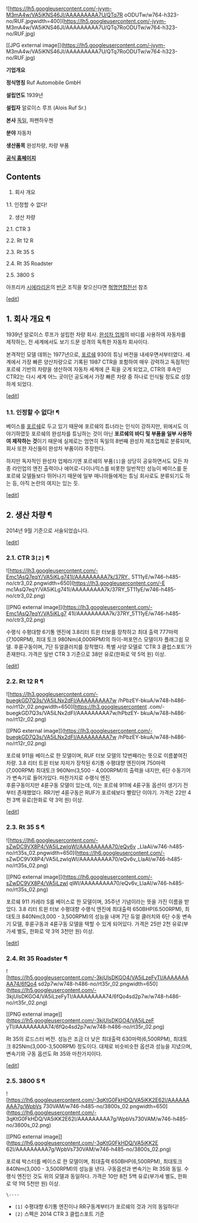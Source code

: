 ![https://lh5.googleusercontent.com/-jyym-M3mA4w/VA5iKNS46JI/AAAAAAAAA7U/QTq7R
oODUTw/w764-h323-no/RUF.jpgwidth=400](https://lh5.googleusercontent.com/-jyym-
M3mA4w/VA5iKNS46JI/AAAAAAAAA7U/QTq7RoODUTw/w764-h323-no/RUF.jpg)

[[JPG external image]](https://lh5.googleusercontent.com/-jyym-
M3mA4w/VA5iKNS46JI/AAAAAAAAA7U/QTq7RoODUTw/w764-h323-no/RUF.jpg)

**기업개요**

**정식명칭**
Ruf Automobile GmbH

**설립연도**
1939년

**설립자**
알로이스 루프 (Alois Ruf Sr.)

**본사**
[독일](%EB%8F%85%EC%9D%BC.md), 파펜하우젠

**분야**
자동차

**생산품목**
완성차량, 차량 부품

**[공식 홈페이지](http://www.ruf-automobile.de/temp_en.html)**

## Contents

    

1. 회사 개요 
    

1.1. 인정할 수 없다!

2. 생산 차량 
    

2.1. CTR 3

2.2. Rt 12 R

2.3. Rt 35 S

2.4. Rt 35 Roadster

2.5. 3800 S

아프리카 [시에라리온](%EC%8B%9C%EC%97%90%EB%9D%BC%EB%A6%AC%EC%98%A8.md)의
[반군](%EB%B0%98%EA%B5%B0.md) 조직을 찾으신다면
[혁명연합전선](%ED%98%81%EB%AA%85%EC%97%B0%ED%95%A9%EC%A0%84%EC%84%A0.md) 참조

[[edit](http://rigvedawiki.net/r1/wiki.php/RUF?action=edit&section=1)]

## 1. 회사 개요 ¶

1939년 알로이스 루프가 설립한 차량 회사. [완성차 업체](%ED%8F%AC%EB%A5%B4%EC%89%90.md)의 바디를
사용하여 자동차를 제작하는, 전 세계에서도 보기 드문 성격의 독특한 자동차 회사이다.

  

본격적인 모델 데뷔는 1977년으로, [포르쉐](%ED%8F%AC%EB%A5%B4%EC%89%90.md) 930의 튜닝 버전을
내세우면서부터였다. 세계에서 가장 빠른 양산차량으로 기록된 1987 CTR을 포함하여 매우 강력하고 독점적인 포르쉐 기반의 차량을 생산하여
자동차 세계에 큰 획을 긋게 되었고, CTR의 후속인 CTR2는 다시 세계 어느 곳이던 공도에서 가장 빠른 차량 중 하나로 인식될 정도로
성장하게 되었다.

  
  

[[edit](http://rigvedawiki.net/r1/wiki.php/RUF?action=edit&section=2)]

### 1.1. 인정할 수 없다! ¶

베이스를 [포르쉐](%ED%8F%AC%EB%A5%B4%EC%89%90.md)로 두고 있기 때문에 포르쉐의 튜너라는 인식이 강하지만,
위에서도 이야기하였듯 포르쉐의 완성차를 튜닝하는 것이 아닌 **포르쉐의 바디 및 부품을 일부 사용하여 제작하는 것**이기 때문에 실제로는
엄연히 독일의 8번째 완성차 제조업체로 분류되며, 회사 또한 자신들이 완성차 부품이라 주장한다.

  

하지만 독자적인 완성차 업체라기엔 포르쉐의 부품`[1]`을 상당히 공유하면서도 모든 차종 라인업의 엔진 출력이나 에어로-다이나믹스를 비롯한
일반적인 성능이 베이스를 둔 포르쉐 모델들보다 뛰어나기 때문에 일부 매니아들에게는 튜닝 회사로도 분류되기도 하는 등, 아직 논란의 여지는
있는 듯.

  
  

[[edit](http://rigvedawiki.net/r1/wiki.php/RUF?action=edit&section=3)]

## 2. 생산 차량 ¶

2014년 9월 기준으로 서술되었습니다.

  

[[edit](http://rigvedawiki.net/r1/wiki.php/RUF?action=edit&section=4)]

### 2.1. CTR 3`[2]` ¶

![https://lh3.googleusercontent.com/-Emc1AsQ7eqY/VA5iKLg741I/AAAAAAAAA7k/37RY_
5T11yE/w746-h485-no/ctr3_02.pngwidth=650](https://lh3.googleusercontent.com/-E
mc1AsQ7eqY/VA5iKLg741I/AAAAAAAAA7k/37RY_5T11yE/w746-h485-no/ctr3_02.png)

[[PNG external image]](https://lh3.googleusercontent.com/-Emc1AsQ7eqY/VA5iKLg7
41I/AAAAAAAAA7k/37RY_5T11yE/w746-h485-no/ctr3_02.png)

  
수랭식 수평대향 6기통 엔진에 3.8리터 트윈 터보를 장착하고 최대 출력 777마력(7,100RPM), 최대 토크
980Nm(4,000RPM)의 하이-퍼포먼스 모델이자 플래그쉽 모델. 후륜구동이며, 7단 듀얼클러치를 장착했다. 특별 사양 모델로 'CTR
3 클럽스포트'가 존재한다. 가격은 일반 CTR 3 기준으로 38만 유로(한화로 약 5억 원) 이상.

  
  

[[edit](http://rigvedawiki.net/r1/wiki.php/RUF?action=edit&section=5)]

### 2.2. Rt 12 R ¶

![https://lh3.googleusercontent.com/-buegkGD7Q3s/VA5iLNx2dFI/AAAAAAAAA7w
/hPbzEY-bkuA/w748-h486-no/rt12r_02.pngwidth=650](https://lh3.googleusercontent
.com/-buegkGD7Q3s/VA5iLNx2dFI/AAAAAAAAA7w/hPbzEY-
bkuA/w748-h486-no/rt12r_02.png)

[[PNG external
image]](https://lh3.googleusercontent.com/-buegkGD7Q3s/VA5iLNx2dFI/AAAAAAAAA7w
/hPbzEY-bkuA/w748-h486-no/rt12r_02.png)

  
포르쉐 911을 베이스로 한 모델이며, RUF 터보 모델의 12번째라는 뜻으로 이름붙여진 차량. 3.8 리터 트윈 터보 차저가 장착된 6기통
수평대향 엔진이며 750마력(7,000RPM) 최대토크 960Nm(3,500 - 4,000RPM)의 출력을 내지만, 6단 수동기어가 변속기로
들어가있다. 마찬가지로 수랭식 엔진.  
후륜구동이지만 4륜구동 모델이 있는데, 이는 포르쉐 911에 4륜구동 옵션이 생기기 전부터 존재했었다. RR기반 4륜구동은 RUF가
포르쉐보다 빨랐단 이야기. 가격은 22만 4천 3백 유로(한화로 약 3억 원) 이상.

  
  

[[edit](http://rigvedawiki.net/r1/wiki.php/RUF?action=edit&section=6)]

### 2.3. Rt 35 S ¶

![https://lh6.googleusercontent.com/-sZwDC9VX8P4/VA5iLzwlqWI/AAAAAAAAA70/eQv6v
_LlaAI/w746-h485-no/rt35s_02.pngwidth=650](https://lh6.googleusercontent.com/-
sZwDC9VX8P4/VA5iLzwlqWI/AAAAAAAAA70/eQv6v_LlaAI/w746-h485-no/rt35s_02.png)

[[PNG external image]](https://lh6.googleusercontent.com/-sZwDC9VX8P4/VA5iLzwl
qWI/AAAAAAAAA70/eQv6v_LlaAI/w746-h485-no/rt35s_02.png)

  
포르쉐 911 카레라 S를 베이스로 한 모델이며, 35주년 기념이라는 뜻을 가진 이름을 받았다. 3.8 리터 트윈 터보 수평대향 수랭식
엔진에 최대출력 650BHP(6.500RPM), 최대토크 840Nm(3,000 - 3,500RPM)의 성능을 내며 7단 듀얼 클러치와 6단
수동 변속기 모델, 후륜구동과 4륜구동 모델을 택할 수 있게 되어있다. 가격은 25만 2천 유로(부가세 별도, 한화로 약 3억 3천만 원)
이상.

  
  

[[edit](http://rigvedawiki.net/r1/wiki.php/RUF?action=edit&section=7)]

### 2.4. Rt 35 Roadster ¶

![https://lh5.googleusercontent.com/-3kjUlsDKGO4/VA5iLzeFyTI/AAAAAAAAA74/6fQo4
sd2p7w/w748-h486-no/rt35r_02.pngwidth=650](https://lh5.googleusercontent.com/-
3kjUlsDKGO4/VA5iLzeFyTI/AAAAAAAAA74/6fQo4sd2p7w/w748-h486-no/rt35r_02.png)

[[PNG external image]](https://lh5.googleusercontent.com/-3kjUlsDKGO4/VA5iLzeF
yTI/AAAAAAAAA74/6fQo4sd2p7w/w748-h486-no/rt35r_02.png)

  
Rt 35의 로드스터 버전. 성능은 조금 더 낮은 최대출력 630마력(6,500RPM), 최대토크 825Nm(3,000-3,500RPM)
정도이다. 대체로 비슷비슷한 옵션과 성능을 지녔으며, 변속기와 구동 옵션도 Rt 35와 마찬가지이다.

  
  

[[edit](http://rigvedawiki.net/r1/wiki.php/RUF?action=edit&section=8)]

### 2.5. 3800 S ¶

![https://lh6.googleusercontent.com/-3qKtG0FkHDQ/VA5iKK2E62I/AAAAAAAAA7g/WpbVs
730VAM/w746-h485-no/3800s_02.pngwidth=650](https://lh6.googleusercontent.com/-
3qKtG0FkHDQ/VA5iKK2E62I/AAAAAAAAA7g/WpbVs730VAM/w746-h485-no/3800s_02.png)

[[PNG external image]](https://lh6.googleusercontent.com/-3qKtG0FkHDQ/VA5iKK2E
62I/AAAAAAAAA7g/WpbVs730VAM/w746-h485-no/3800s_02.png)

  
포르쉐 박스터를 베이스로 한 모델이며, 최대출력 650BHP(6,500RPM), 최대토크 840Nm(3,000 - 3,500RPM)의 성능을
낸다. 구동옵션과 변속기는 Rt 35와 동일. 수랭식 엔진인 것도 위의 모델과 동일하다. 가격은 10만 8천 5백 유로(부가세 별도, 한화로
약 1억 5천만 원) 이상.

`\----`

  * `[1]` 수평대향 6기통 엔진이나 RR구동계부터가 포르쉐의 것과 거의 동일하다!
  * `[2]` 스펙은 2014 CTR 3 클럽스포트 기준

